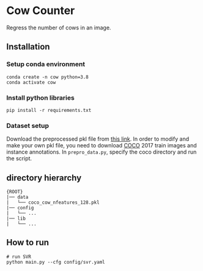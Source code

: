 # Cow Counter
Regress the number of cows in an image.

## Installation
### Setup conda environment
```shell
conda create -n cow python=3.8
conda activate cow
```

### Install python libraries
```shell
pip install -r requirements.txt
```
### Dataset setup
Download the preprocessed pkl file from [this link]().
In order to modify and make your own pkl file, you need to download [COCO](https://cocodataset.org/#home) 2017 train images and instance annotations.
In `prepro_data.py`, specify the coco directory and run the script.

## directory hierarchy
```
{ROOT}
|── data
|   └── coco_cow_nfeatures_128.pkl
|── config
|   └── ...
|── lib
|   └── ...
```

## How to run
```shell
# run SVR
python main.py --cfg config/svr.yaml
```
